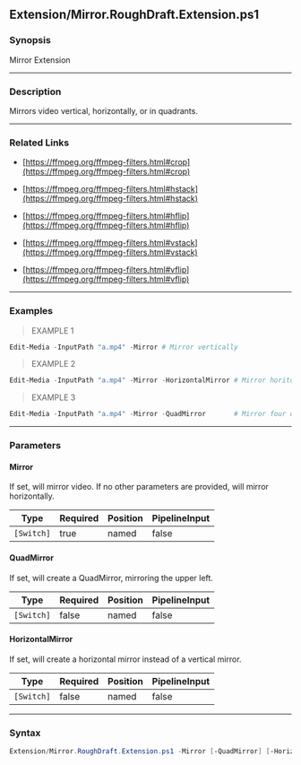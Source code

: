Extension/Mirror.RoughDraft.Extension.ps1
-----------------------------------------

### Synopsis
Mirror Extension

---

### Description

Mirrors video vertical, horizontally, or in quadrants.

---

### Related Links
* [https://ffmpeg.org/ffmpeg-filters.html#crop](https://ffmpeg.org/ffmpeg-filters.html#crop)

* [https://ffmpeg.org/ffmpeg-filters.html#hstack](https://ffmpeg.org/ffmpeg-filters.html#hstack)

* [https://ffmpeg.org/ffmpeg-filters.html#hflip](https://ffmpeg.org/ffmpeg-filters.html#hflip)

* [https://ffmpeg.org/ffmpeg-filters.html#vstack](https://ffmpeg.org/ffmpeg-filters.html#vstack)

* [https://ffmpeg.org/ffmpeg-filters.html#vflip](https://ffmpeg.org/ffmpeg-filters.html#vflip)

---

### Examples
> EXAMPLE 1

```PowerShell
Edit-Media -InputPath "a.mp4" -Mirror # Mirror vertically
```
> EXAMPLE 2

```PowerShell
Edit-Media -InputPath "a.mp4" -Mirror -HorizontalMirror # Mirror horitonztally
```
> EXAMPLE 3

```PowerShell
Edit-Media -InputPath "a.mp4" -Mirror -QuadMirror       # Mirror four quadrants.
```

---

### Parameters
#### **Mirror**
If set, will mirror video.  If no other parameters are provided, will mirror horizontally.

|Type      |Required|Position|PipelineInput|
|----------|--------|--------|-------------|
|`[Switch]`|true    |named   |false        |

#### **QuadMirror**
If set, will create a QuadMirror, mirroring the upper left.

|Type      |Required|Position|PipelineInput|
|----------|--------|--------|-------------|
|`[Switch]`|false   |named   |false        |

#### **HorizontalMirror**
If set, will create a horizontal mirror instead of a vertical mirror.

|Type      |Required|Position|PipelineInput|
|----------|--------|--------|-------------|
|`[Switch]`|false   |named   |false        |

---

### Syntax
```PowerShell
Extension/Mirror.RoughDraft.Extension.ps1 -Mirror [-QuadMirror] [-HorizontalMirror] [<CommonParameters>]
```
